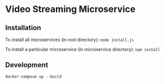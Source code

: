 # Video Streaming Microservice

## Installation

To install all microservices (in root directory): `node install.js`

To install a particular microservice (in microservice directory): `npm install`

## Development

`docker-compose up --build`
